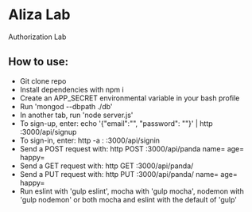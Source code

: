 # Aliza Lab

Authorization Lab  

## How to use:  

- Git clone repo  
- Install dependencies with npm i  
- Create an APP_SECRET environmental variable in your bash profile
- Run 'mongod --dbpath ./db'  
- In another tab, run 'node server.js'  
- To sign-up, enter: echo '{"email":"<email>", "password": "<password>"}' | http :3000/api/signup
- To sign-in, enter: http -a <email>:<password> :3000/api/signin  
- Send a POST request with: http POST :3000/api/panda name=<String> age=<Number> happy=<Boolean>
- Send a GET request with: http GET :3000/api/panda/<id>
- Send a PUT request with: http PUT :3000/api/panda/<id> name=<String> age=<Number> happy=<Boolean>
- Run eslint with 'gulp eslint', mocha with 'gulp mocha', nodemon with 'gulp nodemon' or both mocha and eslint with the default of 'gulp'  
